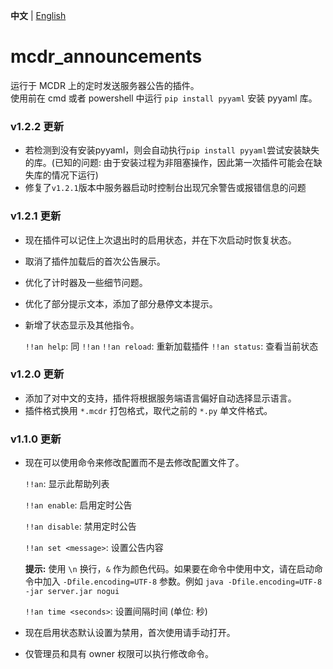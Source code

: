 **中文** | [English](README.md)

# mcdr_announcements

运行于 MCDR 上的定时发送服务器公告的插件。
<br/>使用前在 cmd 或者 powershell 中运行 `pip install pyyaml` 安装 pyyaml 库。

### v1.2.2 更新
+ 若检测到没有安装pyyaml，则会自动执行`pip install pyyaml`尝试安装缺失的库。(已知的问题: 由于安装过程为非阻塞操作，因此第一次插件可能会在缺失库的情况下运行)
+ 修复了`v1.2.1`版本中服务器启动时控制台出现冗余警告或报错信息的问题

### v1.2.1 更新
+ 现在插件可以记住上次退出时的启用状态，并在下次启动时恢复状态。
+ 取消了插件加载后的首次公告展示。
+ 优化了计时器及一些细节问题。
+ 优化了部分提示文本，添加了部分悬停文本提示。
+ 新增了状态显示及其他指令。

  `!!an help`: 同 `!!an`
  `!!an reload`: 重新加载插件
  `!!an status`: 查看当前状态

### v1.2.0 更新
+ 添加了对中文的支持，插件将根据服务端语言偏好自动选择显示语言。
+ 插件格式换用 `*.mcdr` 打包格式，取代之前的 `*.py` 单文件格式。

### v1.1.0 更新

+ 现在可以使用命令来修改配置而不是去修改配置文件了。

  `!!an`:  显示此帮助列表

  `!!an enable`:  启用定时公告

  `!!an disable`:  禁用定时公告

  `!!an set <message>`:  设置公告内容

  <strong>提示:</strong> 使用 `\n` 换行，`&` 作为颜色代码。如果要在命令中使用中文，请在启动命令中加入 `-Dfile.encoding=UTF-8` 参数。例如 `java -Dfile.encoding=UTF-8 -jar server.jar nogui`
  
  `!!an time <seconds>`:  设置间隔时间 (单位: 秒)

+ 现在启用状态默认设置为禁用，首次使用请手动打开。
+ 仅管理员和具有 owner 权限可以执行修改命令。
